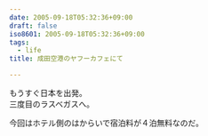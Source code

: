```yaml
---
date: 2005-09-18T05:32:36+09:00
draft: false
iso8601: 2005-09-18T05:32:36+09:00
tags:
  - life
title: 成田空港のヤフーカフェにて

---
```


<div class="entry-body">
  <p>もうすぐ日本を出発。<br />
    三度目のラスベガスへ。</p>

  <p>今回はホテル側のはからいで宿泊料が４泊無料なのだ。</p>
</div>

